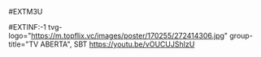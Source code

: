 #EXTM3U

#EXTINF:-1 tvg-logo="https://m.topflix.vc/images/poster/170255/272414306.jpg"
group-title="TV ABERTA", SBT
https://youtu.be/vOUCUJShIzU
